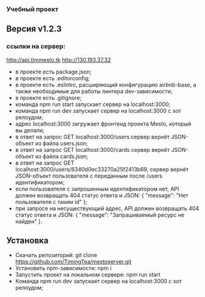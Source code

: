 ### Учебный  проект

## Версия v1.2.3
### ссылки на сервер:
http://api.timmesto.tk
http://130.193.37.32

* в проекте есть package.json;
* в проекте есть .editorconfig;
* в проекте есть .eslintrc, расширяющий конфигурацию airbnb-base, а также необходимые для работы линтера dev-зависимости;
* в проекте есть .gitignore;
* команда npm run start запускает сервер на localhost:3000;
* команда npm run dev запускает сервер на localhost:3000 с хот релоудом;
* адрес localhost:3000 загружает фронтенд проекта Mesto, который вы делали;
* в ответ на запрос GET localhost:3000/users сервер вернёт JSON-объект из файла users.json;
* в ответ на запрос GET localhost:3000/cards сервер вернёт JSON-объект из файла cards.json;
* в ответ на запрос GET localhost:3000/users/8340d0ec33270a25f2413b69, сервер вернёт JSON-объект пользователя с переданным после /users идентификатором;
* если пользователя с запрошенным идентификатором нет, API должен возвращать 404 статус ответа и JSON: { "message": "Нет пользователя с таким id" };
* при запросе на несуществующий адрес, API должен возвращать 404 статус ответа и JSON: { "message": "Запрашиваемый ресурс не найден" }.

## Установка
* Скачать репозиторий: git clone https://github.com/TimingTea/mestoserver.git
* Установить npm-зависимости: npm i
* Запустить проект на локальном сервере: npm run start
* Команда npm run dev запускает сервер на localhost:3000 с хот релоудом;
